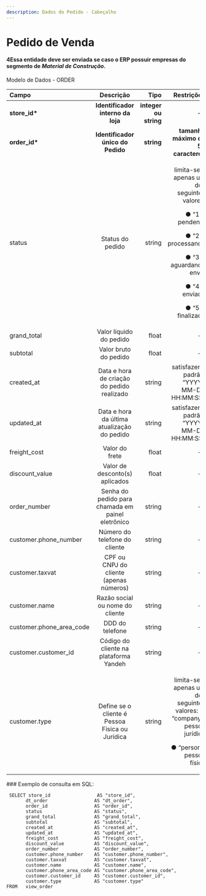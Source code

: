 ```yaml
---
description: Dados do Pedido - Cabeçalho
---
```


# Pedido de Venda

#### 4Essa entidade deve ser enviada se caso o ERP possuir empresas do segmento de _Material de Construção._

Modelo de Dados - ORDER

<table>
  <thead>
    <tr>
      <th style="text-align:left">Campo</th>
      <th style="text-align:center">Descri&#xE7;&#xE3;o</th>
      <th style="text-align:right">Tipo</th>
      <th style="text-align:right">Restri&#xE7;&#xF5;es</th>
      <th style="text-align:right">Exemplo</th>
    </tr>
  </thead>
  <tbody>
    <tr>
      <td style="text-align:left"><b>store_id*</b>
      </td>
      <td style="text-align:center"><b>Identificador interno da loja</b>
      </td>
      <td style="text-align:right"><b>integer ou string</b>
      </td>
      <td style="text-align:right"><b>--</b>
      </td>
      <td style="text-align:right"><b>1</b>
      </td>
    </tr>
    <tr>
      <td style="text-align:left"><b>order_id*</b>
      </td>
      <td style="text-align:center"><b>Identificador &#xFA;nico do Pedido</b>
      </td>
      <td style="text-align:right"><b>string</b>
      </td>
      <td style="text-align:right"><b>tamanho m&#xE1;ximo de 50 caracteres</b>
      </td>
      <td style="text-align:right"><b>&#x201C;ABC1233233&#x201D;</b>
      </td>
    </tr>
    <tr>
      <td style="text-align:left">status</td>
      <td style="text-align:center">Status do pedido</td>
      <td style="text-align:right">string</td>
      <td style="text-align:right">
        <p>limita-se a apenas um dos seguintes valores:</p>
        <p>&#x25CF; &#x201C;1&#x201D;&#x200B; : pendente</p>
        <p>&#x25CF; &#x201C;2&#x201D;&#x200B; : processando</p>
        <p>&#x25CF; &#x201C;3&#x201D;&#x200B; : aguardando envio</p>
        <p>&#x25CF; &#x201C;4&#x201D;&#x200B; : enviado</p>
        <p>&#x25CF; &#x201C;5&#x201D;&#x200B; : finalizado</p>
      </td>
      <td style="text-align:right">&#x201C;3&#x201D;</td>
    </tr>
    <tr>
      <td style="text-align:left">grand_total</td>
      <td style="text-align:center">Valor l&#xED;quido do pedido</td>
      <td style="text-align:right">float</td>
      <td style="text-align:right">--</td>
      <td style="text-align:right">99.9999</td>
    </tr>
    <tr>
      <td style="text-align:left">subtotal</td>
      <td style="text-align:center">Valor bruto do pedido</td>
      <td style="text-align:right">float</td>
      <td style="text-align:right">--</td>
      <td style="text-align:right">199.9999</td>
    </tr>
    <tr>
      <td style="text-align:left">created_at</td>
      <td style="text-align:center">Data e hora de cria&#xE7;&#xE3;o do pedido realizado</td>
      <td style="text-align:right">string</td>
      <td style="text-align:right">satisfazer o padr&#xE3;o &#x200B; &#x201C;YYYY-MM-DD HH:MM:SS&#x201D;</td>
      <td
      style="text-align:right">&#x201C;2017-08-20 14:55:08&#x201D;</td>
    </tr>
    <tr>
      <td style="text-align:left">updated_at</td>
      <td style="text-align:center">Data e hora da &#xFA;ltima atualiza&#xE7;&#xE3;o do pedido</td>
      <td style="text-align:right">string</td>
      <td style="text-align:right">satisfazer o padr&#xE3;o &#x200B; &#x201C;YYYY-MM-DD HH:MM:SS&#x201D;</td>
      <td
      style="text-align:right">&#x201C;2017-08-20 14:55:08&#x201D;</td>
    </tr>
    <tr>
      <td style="text-align:left">freight_cost</td>
      <td style="text-align:center">Valor do frete</td>
      <td style="text-align:right">float</td>
      <td style="text-align:right">--</td>
      <td style="text-align:right">10.0000</td>
    </tr>
    <tr>
      <td style="text-align:left">discount_value</td>
      <td style="text-align:center">Valor de desconto(s) aplicados</td>
      <td style="text-align:right">float</td>
      <td style="text-align:right">--</td>
      <td style="text-align:right">9.9000</td>
    </tr>
    <tr>
      <td style="text-align:left">order_number</td>
      <td style="text-align:center">Senha do pedido para chamada em painel eletr&#xF4;nico</td>
      <td style="text-align:right">string</td>
      <td style="text-align:right">--</td>
      <td style="text-align:right">&quot;91&quot;</td>
    </tr>
    <tr>
      <td style="text-align:left">customer.phone_number&#x200B;</td>
      <td style="text-align:center">N&#xFA;mero do telefone do cliente</td>
      <td style="text-align:right">string</td>
      <td style="text-align:right">--</td>
      <td style="text-align:right">&quot;99999999&quot;</td>
    </tr>
    <tr>
      <td style="text-align:left">customer.taxvat&#x200B;</td>
      <td style="text-align:center">CPF ou CNPJ do cliente (apenas n&#xFA;meros)</td>
      <td style="text-align:right">string</td>
      <td style="text-align:right">--</td>
      <td style="text-align:right">&quot;08965639000113&quot;</td>
    </tr>
    <tr>
      <td style="text-align:left">customer.name</td>
      <td style="text-align:center">Raz&#xE3;o social ou nome do cliente</td>
      <td style="text-align:right">string</td>
      <td style="text-align:right">--</td>
      <td style="text-align:right">&#x201C;Netsuper S.A.&#x201D;</td>
    </tr>
    <tr>
      <td style="text-align:left">customer.phone_area_code</td>
      <td style="text-align:center">DDD do telefone</td>
      <td style="text-align:right">string</td>
      <td style="text-align:right">--</td>
      <td style="text-align:right">&quot;11&quot;</td>
    </tr>
    <tr>
      <td style="text-align:left">customer.customer_id&#x200B;</td>
      <td style="text-align:center">C&#xF3;digo do cliente na plataforma Yandeh</td>
      <td style="text-align:right">string</td>
      <td style="text-align:right">--</td>
      <td style="text-align:right">&#x201C;123233&#x201D;</td>
    </tr>
    <tr>
      <td style="text-align:left">customer.type&#x200B;</td>
      <td style="text-align:center">Define se o cliente &#xE9; Pessoa F&#xED;sica ou Jur&#xED;dica</td>
      <td
      style="text-align:right">string</td>
        <td style="text-align:right">
          <p>limita-se a apenas um dos seguintes valores: &#x25CF; &#x201C;company&#x201D;:
            pessoa jur&#xED;dica</p>
          <p>&#x25CF; &#x201C;person&#x201D;: pessoa f&#xED;sica</p>
        </td>
        <td style="text-align:right">&#x201C;person&#x201D;</td>
    </tr>
  </tbody>
</table>### Exemplo de consulta em SQL:

```text
 SELECT store_id                 AS "store_id", 
       dt_order                 AS "dt_order", 
       order_id                 AS "order_id", 
       status                   AS "status", 
       grand_total              AS "grand_total", 
       subtotal                 AS "subtotal", 
       created_at               AS "created_at", 
       updated_at               AS "updated_at", 
       freight_cost             AS "freight_cost", 
       discount_value           AS "discount_value", 
       order_number             AS "order_number", 
       customer.phone_number    AS "customer.phone_number", 
       customer.taxvat          AS "customer.taxvat", 
       customer.name            AS "customer.name", 
       customer.phone_area_code AS "customer.phone_area_code", 
       customer.customer_id     AS "customer.customer_id", 
       customer.type            AS "customer.type" 
FROM   view_order 
```

